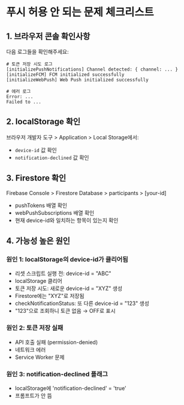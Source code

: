# 푸시 허용 안 되는 문제 체크리스트

## 1. 브라우저 콘솔 확인사항
다음 로그들을 확인해주세요:

```
# 토큰 저장 시도 로그
[initializePushNotifications] Channel detected: { channel: ... }
[initializeFCM] FCM initialized successfully
[initializeWebPush] Web Push initialized successfully

# 에러 로그
Error: ...
Failed to ...
```

## 2. localStorage 확인
브라우저 개발자 도구 > Application > Local Storage에서:
- `device-id` 값 확인
- `notification-declined` 값 확인

## 3. Firestore 확인
Firebase Console > Firestore Database > participants > [your-id]
- pushTokens 배열 확인
- webPushSubscriptions 배열 확인
- 현재 device-id와 일치하는 항목이 있는지 확인

## 4. 가능성 높은 원인

### 원인 1: localStorage의 device-id가 클리어됨
- 리셋 스크립트 실행 전: device-id = "ABC"
- localStorage 클리어
- 토큰 저장 시도: 새로운 device-id = "XYZ" 생성
- Firestore에는 "XYZ"로 저장됨
- checkNotificationStatus: 또 다른 device-id = "123" 생성
- "123"으로 조회하니 토큰 없음 → OFF로 표시

### 원인 2: 토큰 저장 실패
- API 호출 실패 (permission-denied)
- 네트워크 에러
- Service Worker 문제

### 원인 3: notification-declined 플래그
- localStorage에 'notification-declined' = 'true'
- 프롬프트가 안 뜸

